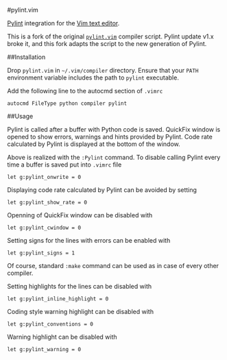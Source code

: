 #pylint.vim

[Pylint](http://www.pylint.org/) integration for the
[Vim text editor](http://www.vim.org/).

This is a fork of the original
[`pylint.vim`](http://www.vim.org/scripts/script.php?script_id=891) compiler
script.  Pylint update v1.x broke it, and this fork adapts the
script to the new generation of Pylint.

##Installation

Drop `pylint.vim` in `~/.vim/compiler` directory. Ensure that your `PATH`
environment variable includes the path to `pylint` executable.

Add the following line to the autocmd section of `.vimrc`

    autocmd FileType python compiler pylint

##Usage

Pylint is called after a buffer with Python code is saved. QuickFix window is
opened to show errors, warnings and hints provided by Pylint.  Code rate
calculated by Pylint is displayed at the bottom of the window.

Above is realized with the `:Pylint` command. To disable calling Pylint every
time a buffer is saved put into `.vimrc` file

    let g:pylint_onwrite = 0

Displaying code rate calculated by Pylint can be avoided by setting

    let g:pylint_show_rate = 0

Openning of QuickFix window can be disabled with

    let g:pylint_cwindow = 0

Setting signs for the lines with errors can be enabled with

    let g:pylint_signs = 1

Of course, standard `:make` command can be used as in case of every other
compiler.

Setting highlights for the lines can be disabled with

    let g:pylint_inline_highlight = 0

Coding style warning highlight can be disabled with

    let g:pylint_conventions = 0

Warning highlight can be disabled with

    let g:pylint_warning = 0

